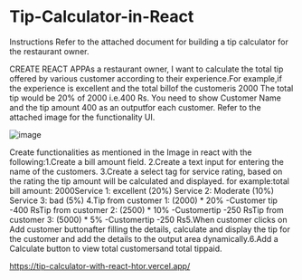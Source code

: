 # Tip-Calculator-in-React
Instructions Refer to the attached document for building a tip calculator for the restaurant owner. 



CREATE REACT APPAs a restaurant owner, I want to calculate the total tip offered by various customer according to their experience.For example,if the experience is excellent and the total billof the customeris 2000 The total tip would be 20% of 2000 i.e.400 Rs. You need to show Customer Name and the tip amount 400 as an outputfor each customer. Refer to the attached image for the functionality UI. 


![image](https://user-images.githubusercontent.com/69638895/115364159-bb2d8180-a1e0-11eb-8afc-8755849892b1.png)

Create functionalities as mentioned in the Image in react with the following:1.Create a bill amount field. 2.Create a text input for entering the name of the customers.
3.Create a select tag for service rating, based on the rating the tip amount will be calculated and displayed. for example:total bill amount: 2000Service 1: excellent (20%)           Service 2: Moderate (10%)          Service 3: bad (5%)                4.Tip from customer 1: (2000) * 20%   -Customer tip -400 RsTip from customer 2: (2500) * 10% -Customertip -250 RsTip from customer 3: (5000) * 5% -Customertip -250 Rs5.When customer clicks on Add customer buttonafter filling the details, calculate and display the tip for the customer and add the details to the output area dynamically.6.Add a Calculate button to view total customersand total tippaid.


https://tip-calculator-with-react-htor.vercel.app/
